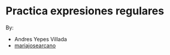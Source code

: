 # Practica expresiones regulares
By:
- Andres Yepes Villada
- [mariajosearcano](https://github.com/mariajosearcano)
